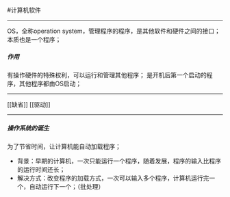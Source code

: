 #计算机软件 
***
OS，全称operation system，管理程序的程序，是其他软件和硬件之间的接口；
本质也是一个程序；
##### 作用
有操作硬件的特殊权利，可以运行和管理其他程序；
是开机后第一个启动的程序，其他程序都由OS启动；
***
[[缺省]]
[[驱动]]
***
##### 操作系统的诞生
为了节省时间，让计算机能自动加载程序；
- 背景：早期的计算机，一次只能运行一个程序，随着发展，程序的输入比程序的运行时间还长；
- 解决方式：改变程序的加载方式，一次可以输入多个程序，计算机运行完一个，自动运行下一个；（批处理）